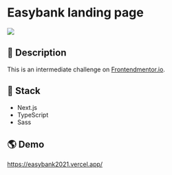 # Easybank landing page

![](https://i.imgur.com/GOoT9Cm.jpg)

## 📝 Description

This is an intermediate challenge on [Frontendmentor.io](https://www.frontendmentor.io/challenges/easybank-landing-page-WaUhkoDN).

## 🥞 Stack

- Next.js
- TypeScript
- Sass

## 🌎 Demo

https://easybank2021.vercel.app/
